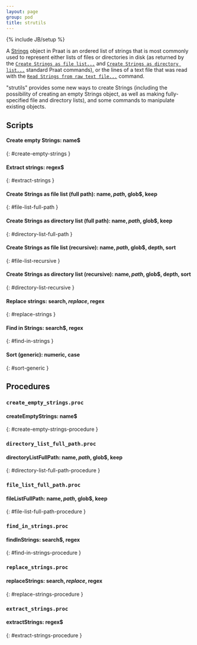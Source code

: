 ```yaml
---
layout: page
group: pod
title: strutils
---
```

{% include JB/setup %}

A [Strings][] object in Praat is an ordered list of strings that is most
commonly used to represent either lists of files or directories in disk (as
returned by the [`Create Strings as file list...`][praat file list] and [`Create
Strings as directory list...`][praat directory list] standard Praat commands),
or the lines of a text file that was read with the [`Read Strings from raw text
file...`][praat raw strings] command.

[praat file list]: http://www.fon.hum.uva.nl/praat/manual/Create_Strings_as_file_list___.html
[praat directory list]: http://www.fon.hum.uva.nl/praat/manual/Create_Strings_as_directory_list___.html
[praat raw strings]: http://www.fon.hum.uva.nl/praat/manual/Read_Strings_from_raw_text_file___.html
[strings]: http://www.fon.hum.uva.nl/praat/manual/Strings.html

"strutils" provides some new ways to create Strings (including the possibility
of creating an empty Strings object, as well as making fully-specified file and
directory lists), and some commands to manipulate existing objects.

## Scripts

#### Create empty Strings: name$
{: #create-empty-strings }

#### Extract strings: regex$
{: #extract-strings }

#### Create Strings as file list (full path): name$, path$, glob$, keep
{: #file-list-full-path }

#### Create Strings as directory list (full path): name$, path$, glob$, keep
{: #directory-list-full-path }

#### Create Strings as file list (recursive): name$, path$, glob$, depth, sort
{: #file-list-recursive }

#### Create Strings as directory list (recursive): name$, path$, glob$, depth, sort
{: #directory-list-recursive }

#### Replace strings: search$, replace$, regex
{: #replace-strings }

#### Find in Strings: search$, regex
{: #find-in-strings }

#### Sort (generic): numeric, case
{: #sort-generic }

## Procedures

### `create_empty_strings.proc`

#### createEmptyStrings: name$
{: #create-empty-strings-procedure }

### `directory_list_full_path.proc`

#### directoryListFullPath: name$, path$, glob$, keep
{: #directory-list-full-path-procedure }

### `file_list_full_path.proc`

#### fileListFullPath: name$, path$, glob$, keep
{: #file-list-full-path-procedure }

### `find_in_strings.proc`

#### findInStrings: search$, regex
{: #find-in-strings-procedure }

### `replace_strings.proc`

#### replaceStrings: search$, replace$, regex
{: #replace-strings-procedure }

### `extract_strings.proc`

#### extractStrings: regex$
{: #extract-strings-procedure }
